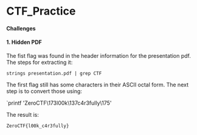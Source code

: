 # CTF_Practice

#### Challenges


#### 1. Hidden PDF
The fist flag was found in the header information for the presentation pdf. The steps for extracting it:

`strings presentation.pdf | grep CTF`

The first flag still has some characters in their ASCII octal form. The next step is to convert those using:

`printf 'ZeroCTF\173l00k\137c4r3fully\175'

The result is:

`ZeroCTF{l00k_c4r3fully}`
  
